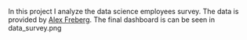 In this project I analyze the data science employees survey. The data is provided by [Alex Freberg](https://github.com/AlexTheAnalyst/Power-BI/blob/main/Power%20BI%20-%20Final%20Project.xlsx).
The final dashboard is can be seen in data_survey.png

